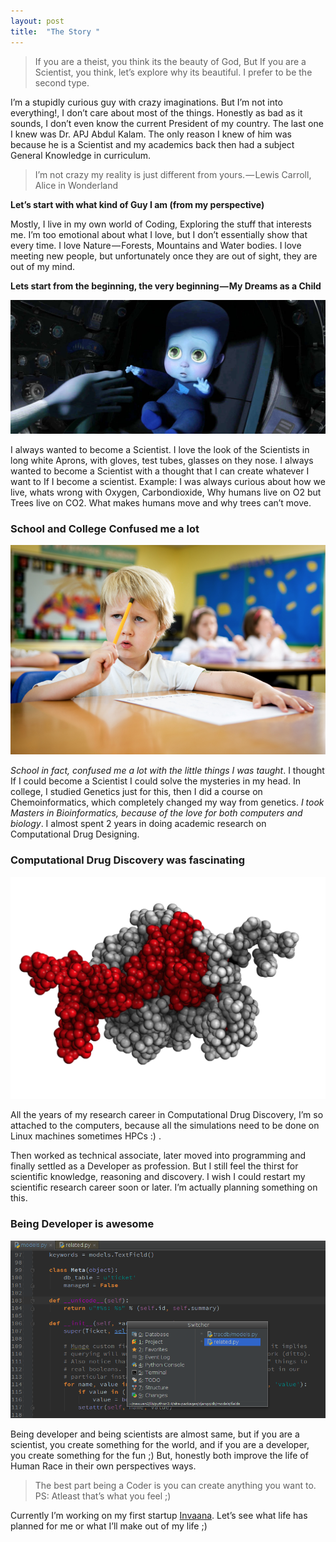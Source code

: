 ```yaml
---
layout: post
title:  "The Story "
---
```


>If you are a theist, you think its the beauty of God, But If you are a Scientist, you think, let’s explore why its beautiful. I prefer to be the second type.

I’m a stupidly curious guy with crazy imaginations. But I’m not into everything!, I don’t care about most of the things. Honestly as bad as it sounds, I don’t even know the current President of my country. The last one I knew was Dr. APJ Abdul Kalam. The only reason I knew of him was because he is a Scientist and my academics back then had a subject General Knowledge in curriculum.

<!--/excerpt-->

>I’m not crazy my reality is just different from yours. — Lewis Carroll, Alice in Wonderland

**Let’s start with what kind of Guy I am (from my perspective)**

Mostly, I live in my own world of Coding, Exploring the stuff that interests me. I’m too emotional about what I love, but I don’t essentially show that every time. I love Nature — Forests, Mountains and Water bodies. I love meeting new people, but unfortunately once they are out of sight, they are out of my mind.

**Lets start from the beginning, the very beginning — My Dreams as a Child**

![MegaMing baby picture](/public/img/my-story/baby.jpeg)

I always wanted to become a Scientist. I love the look of the Scientists in long white Aprons, with gloves, test tubes, glasses on they nose. I always wanted to become a Scientist with a thought that I can create whatever I want to If I become a scientist. Example: I was always curious about how we live, whats wrong with Oxygen, Carbondioxide, Why humans live on O2 but Trees live on CO2. What makes humans move and why trees can’t move.

### School and College Confused me a lot

![School kid picture](/public/img/my-story/schoolboy.png)

*School in fact, confused me a lot with the little things I was taught*. I thought If I could become a Scientist I could solve the mysteries in my head. In college, I studied Genetics just for this, then I did a course on Chemoinformatics, which completely changed my way from genetics. *I took Masters in Bioinformatics, because of the love for both computers and biology*. I almost spent 2 years in doing academic research on Computational Drug Designing.


### Computational Drug Discovery was fascinating

![CADD Image](/public/img/my-story/cadd.png)

All the years of my research career in Computational Drug Discovery, I’m so attached to the computers, because all the simulations need to be done on Linux machines sometimes HPCs :) .

Then worked as technical associate, later moved into programming and finally settled as a Developer as profession. But I still feel the thirst for scientific knowledge, reasoning and discovery. I wish I could restart my scientific research career soon or later. I’m actually planning something on this.


### Being Developer is awesome

![Code Editor](/public/img/my-story/editor.png)

Being developer and being scientists are almost same, but if you are a scientist, you create something for the world, and if you are a developer, you create something for the fun ;) But, honestly both improve the life of Human Race in their own perspectives ways.

> The best part being a Coder is you can create anything you want to. PS: Atleast that’s what you feel ;)


Currently I’m working on my first startup [Invaana](https://invaana.com). Let’s see what life has planned for me or what I’ll make out of my life ;)
